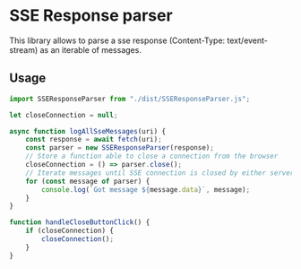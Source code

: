 # SSE Response parser

This library allows to parse a sse response (Content-Type: text/event-stream)
as an iterable of messages.

## Usage

```js
import SSEResponseParser from "./dist/SSEResponseParser.js"; 

let closeConnection = null;

async function logAllSseMessages(uri) {
    const response = await fetch(uri);
    const parser = new SSEResponseParser(response);
    // Store a function able to close a connection from the browser
    closeConnection = () => parser.close();
    // Iterate messages until SSE connection is closed by either server or the client 
    for (const message of parser) {
        console.log(`Got message ${message.data}`, message);
    }
}

function handleCloseButtonClick() {
    if (closeConnection) {
        closeConnection();
    }
} 
```
